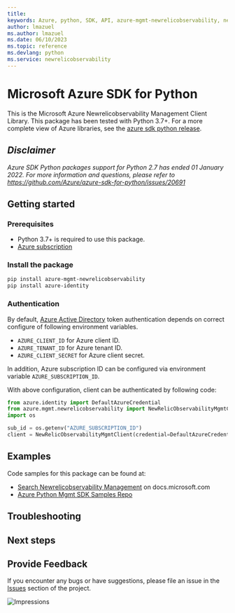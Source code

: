 ```yaml
---
title: 
keywords: Azure, python, SDK, API, azure-mgmt-newrelicobservability, newrelicobservability
author: lmazuel
ms.author: lmazuel
ms.date: 06/10/2023
ms.topic: reference
ms.devlang: python
ms.service: newrelicobservability
---
```

# Microsoft Azure SDK for Python

This is the Microsoft Azure Newrelicobservability Management Client Library.
This package has been tested with Python 3.7+.
For a more complete view of Azure libraries, see the [azure sdk python release](https://aka.ms/azsdk/python/all).

## _Disclaimer_

_Azure SDK Python packages support for Python 2.7 has ended 01 January 2022. For more information and questions, please refer to https://github.com/Azure/azure-sdk-for-python/issues/20691_

## Getting started

### Prerequisites

- Python 3.7+ is required to use this package.
- [Azure subscription](https://azure.microsoft.com/free/)

### Install the package

```bash
pip install azure-mgmt-newrelicobservability
pip install azure-identity
```

### Authentication

By default, [Azure Active Directory](https://aka.ms/awps/aad) token authentication depends on correct configure of following environment variables.

- `AZURE_CLIENT_ID` for Azure client ID.
- `AZURE_TENANT_ID` for Azure tenant ID.
- `AZURE_CLIENT_SECRET` for Azure client secret.

In addition, Azure subscription ID can be configured via environment variable `AZURE_SUBSCRIPTION_ID`.

With above configuration, client can be authenticated by following code:

```python
from azure.identity import DefaultAzureCredential
from azure.mgmt.newrelicobservability import NewRelicObservabilityMgmtClient
import os

sub_id = os.getenv("AZURE_SUBSCRIPTION_ID")
client = NewRelicObservabilityMgmtClient(credential=DefaultAzureCredential(), subscription_id=sub_id)
```

## Examples

Code samples for this package can be found at:
- [Search Newrelicobservability Management](/samples/browse/?languages=python&term=Getting%20started%20-%20Managing&terms=Getting%20started%20-%20Managing) on docs.microsoft.com
- [Azure Python Mgmt SDK Samples Repo](https://aka.ms/azsdk/python/mgmt/samples)


## Troubleshooting

## Next steps

## Provide Feedback

If you encounter any bugs or have suggestions, please file an issue in the
[Issues](https://github.com/Azure/azure-sdk-for-python/issues)
section of the project. 


![Impressions](https://azure-sdk-impressions.azurewebsites.net/api/impressions/azure-sdk-for-python%2Fazure-mgmt-newrelicobservability%2FREADME.png)

